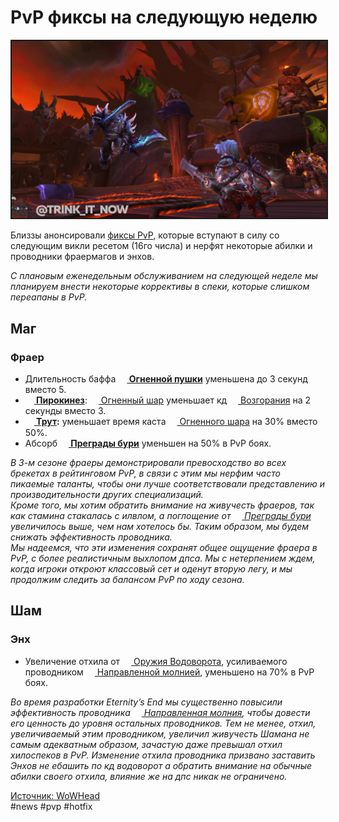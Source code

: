 # PvP фиксы на следующую неделю

<center>
<img src=https://github.com/MagicalCow/TrinkIT-News/blob/main/Assets/WH326322/WH326322-1.jpg float=center border=2>
</center>

Близзы анонсировали [фиксы PvP](https://us.forums.blizzard.com/en/wow/t/fire-mage-and-enhancement-shaman-pvp-tuning-march-15/1199503), которые вступают в силу со следующим викли ресетом (16го числа) и нерфят некоторые абилки и проводники фраермагов и энхов.

*С плановым еженедельным обслуживанием на следующей неделе мы планируем внести некоторые коррективы в спеки, которые слишком переапаны в PvP.*

## Маг
### Фраер
* Длительность баффа **<a href="https://ru.wowhead.com/spell=203284"><img src="https://wow.zamimg.com/images/wow/icons/tiny/ability_mage_flamecannon.gif" width="14" height="14" style="vertical-align: middle;"> Огненной пушки</a>** уменьшена до 3 секунд вместо 5.
* **<a href="https://ru.wowhead.com/spell=203283"><img src="https://wow.zamimg.com/images/wow/icons/tiny/ability_mage_firestarter.gif" width="14" height="14" style="vertical-align: middle;"> Пирокинез</a>**: <a href="https://ru.wowhead.com/spell=133"><img src="https://wow.zamimg.com/images/wow/icons/large/spell_fire_flamebolt.jpg" width="14" height="14" style="vertical-align: middle;"> Огненный шар</a> уменьшает кд <a href="https://ru.wowhead.com/spell=190319"><img src="https://wow.zamimg.com/images/wow/icons/large/spell_fire_sealoffire.jpg" width="14" height="14" style="vertical-align: middle;"> Возгорания</a> на 2 секунды вместо 3.
* **<a href="https://ru.wowhead.com/spell=203275"><img src="https://wow.zamimg.com/images/wow/icons/tiny/inv_ember.gif" width="14" height="14" style="vertical-align: middle;"> Трут</a>:** уменьшает время каста <a href="https://ru.wowhead.com/spell=133"><img src="https://wow.zamimg.com/images/wow/icons/large/spell_fire_flamebolt.jpg" width="14" height="14" style="vertical-align: middle;"> Огненного шара</a> на 30% вместо 50%.
* Абсорб **<a href="https://ru.wowhead.com/spell=337293"><img src="https://wow.zamimg.com/images/wow/icons/tiny/inv_shield_1h_artifactstormfist_d_04.gif" width="14" height="14" style="vertical-align: middle;"> Преграды бури</a>** уменьшен на 50% в PvP боях.

    

*В 3-м сезоне фраеры демонстрировали превосходство во всех брекетах в рейтинговом PvP, в связи с этим мы нерфим часто пикаемые таланты, чтобы они лучше соответствовали представлению и производительности других специализаций.*  
*Кроме того, мы хотим обратить внимание на живучесть фраеров, так как стамина стакалась с илвлом, а поглощение от <a href="https://ru.wowhead.com/spell=337293"><img src="https://wow.zamimg.com/images/wow/icons/tiny/inv_shield_1h_artifactstormfist_d_04.gif" width="14" height="14" style="vertical-align: middle;"> Преграды бури</a> увеличилось выше, чем нам хотелось бы. Таким образом, мы будем снижать эффективность проводника.*  
*Мы надеемся, что эти изменения сохранят общее ощущение фраера в PvP, с более реалистичным выхлопом дпса. Мы с нетерпением ждем, когда игроки откроют классовый сет и оденут вторую легу, и мы продолжим следить за балансом PvP по ходу сезона.*  

## Шам
### Энх
* Увеличение отхила от <a href="https://ru.wowhead.com/spell=187880"><img src="https://wow.zamimg.com/images/wow/icons/large/spell_shaman_maelstromweapon.jpg" width="14" height="14" style="vertical-align: middle;"> Оружия Водоворота</a>, усиливаемого проводником <a href="https://ru.wowhead.com/spell=338322"><img src="https://wow.zamimg.com/images/wow/icons/tiny/ability_thunderking_balllightning.gif" width="14" height="14" style="vertical-align: middle;"> Направленной молнией</a>, уменьшено на 70% в PvP боях.

*Во время разработки Eternity’s End мы существенно повысили эффективность проводника <a href="https://ru.wowhead.com/spell=338322"><img src="https://wow.zamimg.com/images/wow/icons/tiny/ability_thunderking_balllightning.gif" width="14" height="14" style="vertical-align: middle;"> Направленная молния</a>, чтобы довести его ценность до уровня остальных проводников. Тем не менее, отхил, увеличиваемый этим проводником, увеличил живучесть Шамана не самым адекватным образом, зачастую даже превышал отхил хилоспеков в PvP.*
*Изменение отхила проводника призвано заставить Энхов не ебашить по кд водоворот а обратить внимание на обычные абилки своего отхила, влияние же на дпс никак не ограничено.*

[Источник: WoWHead](https://www.wowhead.com/news/march-15th-pvp-tuning-hotfixes-fire-mage-and-enhancement-shaman-326322)  
#news #pvp #hotfix